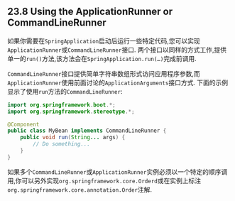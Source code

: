## 23.8 Using the ApplicationRunner or CommandLineRunner
如果你需要在`SpringApplication`启动后运行一些特定代码,您可以实现`ApplicationRunner`或`CommandLineRunner`接口.
两个接口以同样的方式工作,提供单一的`run()`方法,该方法会在`SpringApplication.run(…)`完成前调用.

`CommandLineRunner`接口提供简单字符串数组形式访问应用程序参数,而`ApplicationRunner`使用前面讨论的`ApplicationArguments`接口方式.
下面的示例显示了使用`run`方法的`CommandLineRunner`:

```java
import org.springframework.boot.*;
import org.springframework.stereotype.*;

@Component
public class MyBean implements CommandLineRunner {
    public void run(String... args) {
        // Do something...
    }
}
```
如果多个`CommandLineRunner`或`ApplicationRunner`实例必须以一个特定的顺序调用,你可以另外实现`org.springframework.core.Orderd`或在实例上标注`org.springframework.core.annotation.Order`注解.
